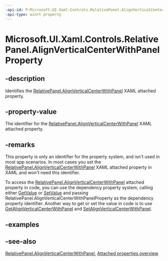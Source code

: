 ```yaml
---
-api-id: P:Microsoft.UI.Xaml.Controls.RelativePanel.AlignVerticalCenterWithPanelProperty
-api-type: winrt property
---
```


<!-- Property syntax
public Windows.UI.Xaml.DependencyProperty AlignVerticalCenterWithPanelProperty { get; }
-->

# Microsoft.UI.Xaml.Controls.RelativePanel.AlignVerticalCenterWithPanelProperty

## -description
Identifies the [RelativePanel.AlignVerticalCenterWithPanel](relativepanel_alignverticalcenterwithpanel.md) XAML attached property.

## -property-value
The identifier for the [RelativePanel.AlignVerticalCenterWithPanel](relativepanel_alignverticalcenterwithpanel.md) XAML attached property.

## -remarks
This property is only an identifier for the property system, and isn't used in most app scenarios. In most cases you set the [RelativePanel.AlignVerticalCenterWithPanel](relativepanel_alignverticalcenterwithpanel.md) XAML attached property in XAML and won't need this identifier.

To access the [RelativePanel.AlignVerticalCenterWithPanel](relativepanel_alignverticalcenterwithpanel.md) attached property in code, you can use the dependency property system, calling either [GetValue](../microsoft.ui.xaml/dependencyobject_getvalue_229640130.md) or [SetValue](../microsoft.ui.xaml/dependencyobject_setvalue_1212521140.md) and passing RelativePanel.AlignVerticalCenterWithPanelProperty as the dependency property identifier. Another way to get or set the value in code is to use [GetAlignVerticalCenterWithPanel](relativepanel_getalignverticalcenterwithpanel_936837031.md) and [SetAlignVerticalCenterWithPanel](relativepanel_setalignverticalcenterwithpanel_376576650.md).

## -examples

## -see-also

[RelativePanel.AlignVerticalCenterWithPanel](relativepanel_alignverticalcenterwithpanel.md), [Attached properties overview](/windows/uwp/xaml-platform/attached-properties-overview)
